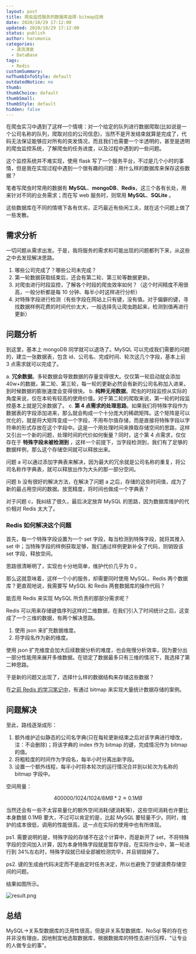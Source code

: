 ```yaml
---
layout: post
title: 爬虫监控服务的数据库选择-bitmap应用
date: 2020/10/29 17:12:00
updated: 2020/10/29 17:12:00
status: publish
author: harumonia
categories:
  - 源流清泉
  - DataBase
tags:
  - Redis
customSummary:
noThumbInfoStyle: default
outdatedNotice: no
thumb:
thumbChoice: default
thumbSmall:
thumbStyle: default
hidden: false
---
```


在爬虫实习中遇到了这样一个情境：对一个给定的队列进行数据爬取(比如说是一个公司名称的队列，爬取对应的公司信息)，当然不是开发结束就算是完成了，代码无法保证能够应对所有的突发情况，而且我们也需要一个半透明的，甚至是透明的爬虫监控系统，了解爬虫的任务进度，以及过程中遇到的一些问题。

这个监控系统并不难实现，使用 flask 写了一个服务平台，不过是几个小时的事情，但是我在实现过程中遇到一个很有趣的问题：用什么样的数据库来保存这些数据？

笔者写爬虫时常用的数据有 **MySQL**、**mongoDB**、**Redis**，这三个各有长处，用来针对不同的业务需求；而在写 web 服务时，则常用 **MySQL**、**SQLite** 。

这些数据库在不同的情境下各有优劣，正巧最近有些闲工夫，就在这个问题上做了一些发散。

<!-- more -->

## 需求分析

一切问题从需求出发。于是，我将服务的需求和可能出现的问题都列下来，从这些之中去发现解决思路。

1. 哪些公司完成了？哪些公司未完成？
2. 第一轮数据获取结束后，还会有第二轮、第三轮等数据更新。
3. 对爬虫进行时段监控，了解各个时段的爬虫效率如何？（这个时间精度不用很高，一般分析都是每 10 分钟、每半小时这样进行分析）
4. 对特殊字段进行检测（有些字段在网站上只有键，没有值。对于偏僻的键，寻找数据样例花费的时间代价太大，一般选择先让爬虫跑起来，检测到值再进行更新）

## 问题分析

到这里，基本上 mongoDB 同学就可以退场了。MySQL 可以完成我们需要的问题的，建立一张数据表，包含 id、公司名、完成时间、轮次这几个字段，基本上前 3 点需求就可以完成了。

a. **冗余数据**。多轮数据会导致数据的存量变得很大。仅仅第一轮启动就会添加 40w+的数据，第二轮、第三轮，每一轮的更新必然会有新的公司名称加入进来，到时候数据的膨胀速度会变得很快。
b. **纯粹无用数据**。爬虫的时段监控从实际的角度来说，仅在本轮有较高的使用价值。对于第二轮的爬取来说，第一轮的时段监控基本上就是冗余数据了。
c. **第 4 点需求的处理思路**。如果我们将特殊字段作为数据表的字段添加进来，那么就会构成一个十分庞大的稀疏矩阵。这个矩阵是可以优化的，就是将大矩阵变成一个字段，不用布尔值存储，而是直接将特殊字段以字符串的形式存放在这个字段中。这是一个用处理时间来换取存储空间的思路，这样又引出一个新的问题，处理时间的代价如何衡量？同时，这个第 4 点需求，仅仅存在于 **特殊字段未被检测到** ，这样一个前提下，当字段检测到，我们有了足够的数据样例，那么这个存储空间就可以释放出来。

问题 a 可以通过添加字典表来解决，因为最大的冗余就是公司名称的重复，将公司名称作字典表，就可以释放出作为大头的那一部分空间。

问题 b 没有很好的解决方法，在解决了问题 a 之后，存储的这些时间值，成为了新的最占用空间的数据。放宽精度，将时间也做成一个字典表？

对于问题 c，我纠结了很久，最后决定放弃 MySQL 的思路，因为数据库维护的代价相对 Redis 太大了。

### Redis 如何解决这个问题

首先，每一个特殊字段设置为一个 set 字段，每当检测到特殊字段，就将其推入 set 中；当特殊字段的样例获取足够，我们通过样例更新补全了代码，则销毁该 set 字段，释放空间。

思路很清晰明了，实现也十分地简单，维护代价几乎为 0 。

那么这就意味着，这样一个小的服务，却需要同时使用 MySQL、Redis 两个数据库？更直观地说，我需要写 MySQL 和 Redis 两套数据库的操作代码？

能否用 Redis 来实现 MySQL 所负责的那部分需求呢？

Redis 可以用来存储键值序列这样的二维数据，在我们引入了时间统计之后，这变成了一个三维的数据，有两个解决思路。

1. 使用 json 来扩充数据维度。
2. 将字段名作为新的维度。

使用 json 扩充维度会加大后续数据分析的难度，也会拖慢分析效率，因为要分出一部分性能用来展开多维数据。在锁定了数据最多只有三维的情况下，我选择了第二种思路。

于是新的问题又出现了，选择什么样的数据结构来存储这些数据？

在[之前 Redis 的学习笔记中](https://blog.harumonia.moe/2020/02/12/2020-02-12-Redis-note-2/)，有通过 bitmap 来实现大量统计数据存储的案例。

## 问题解决

至此，路线逐渐成形：

1. 额外维护近似静态的公司名字典(只在每轮更新结束之后对该字典进行增改，注：不会删除)；将该字典的 index 作为 bitmap 的键，完成情况作为 bitmap 的值。
2. 将粗粒度的时间作为字段名，每半小时分离出新字段。
3. 设置一个额外线程，每半小时将本轮次的运行情况合并到以轮次为名称的 bitmap 字段中。

空间用量：

```math
400000 / 1024 / 1024 / 8MB * 2 ≈ 0.1MB
```

当然还会有一些不太容易量化的额外空间消耗(键消耗等)，这些空间消耗也许要比本身数据 0.1MB 要大，不过可以肯定的是，比起 MySQL 要轻量不少。同时，维护的成本很低，调用的性能很高，这一点在实际的使用中也有所体现。

ps1. 需要说明的是，特殊字段的存储不在这个计算中，而是新开了 set，不将特殊字段的空间加入计算，因为本身特殊字段就是暂存字段，在实际作业中，第一轮进行到 34%左右时，特殊字段就已经全部被检测完毕，并且销毁掉了。

ps2. 键的生成由代码决定而不是由定时任务决定，所以也避免了空键浪费存储空间的问题。

结果如图所示。

![result.png](https://harumona-blog.oss-cn-beijing.aliyuncs.com/new_articles/spider-stat.PNG)

## 总结

MySQL->关系型数据库的泛用性很高，但是非关系型数据库、NoSql 等的存在也并非没有理由，因地制宜地选取数据库，根据数据库的特性去进行压榨，"让专业的人做专业的事"。
